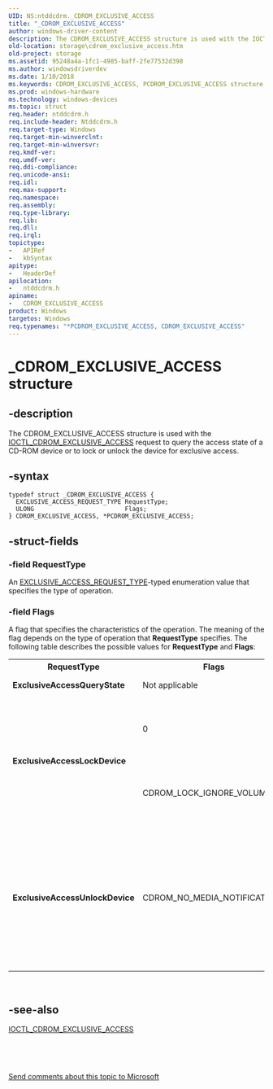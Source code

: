 ```yaml
---
UID: NS:ntddcdrm._CDROM_EXCLUSIVE_ACCESS
title: "_CDROM_EXCLUSIVE_ACCESS"
author: windows-driver-content
description: The CDROM_EXCLUSIVE_ACCESS structure is used with the IOCTL_CDROM_EXCLUSIVE_ACCESS request to query the access state of a CD-ROM device or to lock or unlock the device for exclusive access.
old-location: storage\cdrom_exclusive_access.htm
old-project: storage
ms.assetid: 95248a4a-1fc1-4985-baff-2fe77532d398
ms.author: windowsdriverdev
ms.date: 1/10/2018
ms.keywords: CDROM_EXCLUSIVE_ACCESS, PCDROM_EXCLUSIVE_ACCESS structure pointer [Storage Devices], structs-CD-ROM_f9104134-3d0a-44fd-9a2d-9dd4e8a3636d.xml, PCDROM_EXCLUSIVE_ACCESS, _CDROM_EXCLUSIVE_ACCESS, CDROM_EXCLUSIVE_ACCESS structure [Storage Devices], ntddcdrm/PCDROM_EXCLUSIVE_ACCESS, *PCDROM_EXCLUSIVE_ACCESS, ntddcdrm/CDROM_EXCLUSIVE_ACCESS, storage.cdrom_exclusive_access
ms.prod: windows-hardware
ms.technology: windows-devices
ms.topic: struct
req.header: ntddcdrm.h
req.include-header: Ntddcdrm.h
req.target-type: Windows
req.target-min-winverclnt: 
req.target-min-winversvr: 
req.kmdf-ver: 
req.umdf-ver: 
req.ddi-compliance: 
req.unicode-ansi: 
req.idl: 
req.max-support: 
req.namespace: 
req.assembly: 
req.type-library: 
req.lib: 
req.dll: 
req.irql: 
topictype:
-	APIRef
-	kbSyntax
apitype:
-	HeaderDef
apilocation:
-	ntddcdrm.h
apiname:
-	CDROM_EXCLUSIVE_ACCESS
product: Windows
targetos: Windows
req.typenames: "*PCDROM_EXCLUSIVE_ACCESS, CDROM_EXCLUSIVE_ACCESS"
---
```


# _CDROM_EXCLUSIVE_ACCESS structure


## -description


The CDROM_EXCLUSIVE_ACCESS structure is used with the <a href="..\ntddcdrm\ni-ntddcdrm-ioctl_cdrom_exclusive_access.md">IOCTL_CDROM_EXCLUSIVE_ACCESS</a> request to query the access state of a CD-ROM device or to lock or unlock the device for exclusive access.


## -syntax


````
typedef struct _CDROM_EXCLUSIVE_ACCESS {
  EXCLUSIVE_ACCESS_REQUEST_TYPE RequestType;
  ULONG                         Flags;
} CDROM_EXCLUSIVE_ACCESS, *PCDROM_EXCLUSIVE_ACCESS;
````


## -struct-fields




### -field RequestType

An <a href="..\ntddcdrm\ne-ntddcdrm-_exclusive_access_request_type.md">EXCLUSIVE_ACCESS_REQUEST_TYPE</a>-typed enumeration value that specifies the type of operation.


### -field Flags

A flag that specifies the characteristics of the operation. The meaning of the flag depends on the type of operation that <b>RequestType</b> specifies. The following table describes the possible values for <b>RequestType</b> and <b>Flags</b>:
<table>
<tr>
<th>RequestType</th>
<th>Flags</th>
<th>Meaning</th>
</tr>
<tr>
<td>
<b>ExclusiveAccessQueryState</b>

</td>
<td>
Not applicable

</td>
<td>
Not applicable

</td>
</tr>
<tr>
<td rowspan="2">
<b>ExclusiveAccessLockDevice</b>

</td>
<td>
0

</td>
<td>
Requires that the caller dismount the file system

</td>
</tr>
<tr>
<td>
CDROM_LOCK_IGNORE_VOLUME

</td>
<td>
Ignores the file system mount and locks the device

</td>
</tr>
<tr>
<td>
<b>ExclusiveAccessUnlockDevice</b>

</td>
<td>
CDROM_NO_MEDIA_NOTIFICATIONS

</td>
<td>
Prevents the sending of a media removal notification and a media arrival notification on an exclusive access unlock

</td>
</tr>
</table> 


## -see-also

<a href="..\ntddcdrm\ni-ntddcdrm-ioctl_cdrom_exclusive_access.md">IOCTL_CDROM_EXCLUSIVE_ACCESS</a>

 

 

<a href="mailto:wsddocfb@microsoft.com?subject=Documentation%20feedback [storage\storage]:%20CDROM_EXCLUSIVE_ACCESS structure%20 RELEASE:%20(1/10/2018)&amp;body=%0A%0APRIVACY STATEMENT%0A%0AWe use your feedback to improve the documentation. We don't use your email address for any other purpose, and we'll remove your email address from our system after the issue that you're reporting is fixed. While we're working to fix this issue, we might send you an email message to ask for more info. Later, we might also send you an email message to let you know that we've addressed your feedback.%0A%0AFor more info about Microsoft's privacy policy, see http://privacy.microsoft.com/en-us/default.aspx." title="Send comments about this topic to Microsoft">Send comments about this topic to Microsoft</a>

